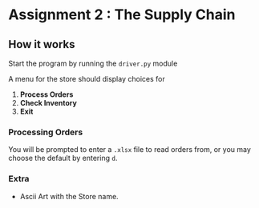 Assignment 2 : The Supply Chain
===================

## How it works
Start the program by running the `driver.py` module

A menu for the store should display choices for
1. **Process Orders**
2. **Check Inventory**
3. **Exit**

### Processing Orders
You will be prompted to enter a `.xlsx` file to read orders from, or
you may choose the default by entering `d`.

### Extra
- Ascii Art with the Store name.